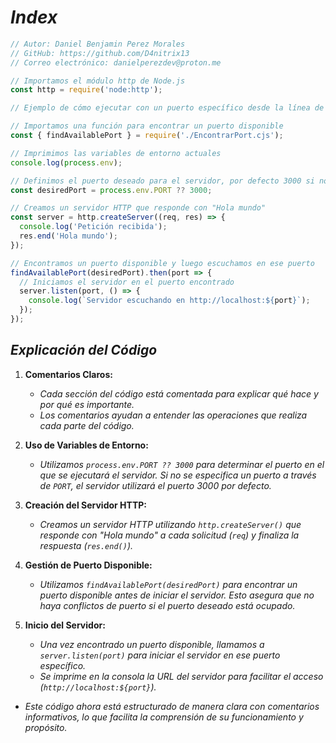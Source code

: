 <!-- Autor: Daniel Benjamin Perez Morales -->
<!-- GitHub: https://github.com/D4nitrix13 -->
<!-- GitLab: https://gitlab.com/D4nitrix13 -->
<!-- Correo electrónico: danielperezdev@proton.me -->

# ***Index***

```javascript
// Autor: Daniel Benjamin Perez Morales
// GitHub: https://github.com/D4nitrix13
// Correo electrónico: danielperezdev@proton.me

// Importamos el módulo http de Node.js
const http = require('node:http');

// Ejemplo de cómo ejecutar con un puerto específico desde la línea de comandos: PORT=5000 node index.cjs

// Importamos una función para encontrar un puerto disponible
const { findAvailablePort } = require('./EncontrarPort.cjs');

// Imprimimos las variables de entorno actuales
console.log(process.env);

// Definimos el puerto deseado para el servidor, por defecto 3000 si no se especifica PORT
const desiredPort = process.env.PORT ?? 3000;

// Creamos un servidor HTTP que responde con "Hola mundo"
const server = http.createServer((req, res) => {
  console.log('Petición recibida');
  res.end('Hola mundo');
});

// Encontramos un puerto disponible y luego escuchamos en ese puerto
findAvailablePort(desiredPort).then(port => {
  // Iniciamos el servidor en el puerto encontrado
  server.listen(port, () => {
    console.log(`Servidor escuchando en http://localhost:${port}`);
  });
});
```

## ***Explicación del Código***

1. **Comentarios Claros:**
   - *Cada sección del código está comentada para explicar qué hace y por qué es importante.*
   - *Los comentarios ayudan a entender las operaciones que realiza cada parte del código.*

2. **Uso de Variables de Entorno:**
   - *Utilizamos `process.env.PORT ?? 3000` para determinar el puerto en el que se ejecutará el servidor. Si no se especifica un puerto a través de `PORT`, el servidor utilizará el puerto 3000 por defecto.*

3. **Creación del Servidor HTTP:**
   - *Creamos un servidor HTTP utilizando `http.createServer()` que responde con "Hola mundo" a cada solicitud (`req`) y finaliza la respuesta (`res.end()`).*

4. **Gestión de Puerto Disponible:**
   - *Utilizamos `findAvailablePort(desiredPort)` para encontrar un puerto disponible antes de iniciar el servidor. Esto asegura que no haya conflictos de puerto si el puerto deseado está ocupado.*

5. **Inicio del Servidor:**
   - *Una vez encontrado un puerto disponible, llamamos a `server.listen(port)` para iniciar el servidor en ese puerto específico.*
   - *Se imprime en la consola la URL del servidor para facilitar el acceso (`http://localhost:${port}`).*

- *Este código ahora está estructurado de manera clara con comentarios informativos, lo que facilita la comprensión de su funcionamiento y propósito.*
